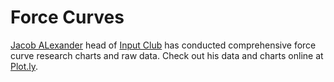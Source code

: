 # Force Curves

[Jacob ALexander](http://kiibohd.com/) head of [Input Club](https://input.club/the-comparative-guide-to-mechanical-switches/) has conducted comprehensive force curve research charts and raw data. Check out his data and charts online at [Plot.ly](https://plot.ly/~haata#/). 
